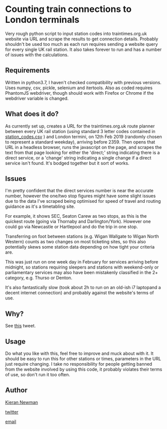 # Counting train connections to London terminals

Very rough python script to input station codes into traintimes.org.uk website via URL and scrape the results to get connection details.
Probably shouldn't be used too much as each run requires sending a website query for every single UK rail station.
It also takes forever to run and has a number of issues with the calculations.

## Requirements

Written in python3.7, I haven't checked compatibility with previous versions.
Uses numpy, csv, pickle, selenium and itertools. Also as coded requires PhantomJS webdriver, though should work with Firefox or Chrome if the webdriver variable is changed.

## What does it do?

As currently set up, creates a URL for the traintimes.org.uk route planner between every UK rail station (using standard 3 letter codes contained in [station_codes.csv](station_codes.csv) ) and London termini, on 12th Feb 2019 (randomly chosen to represent a standard weekday), arriving before 2359. Then opens that URL in a headless browser, runs the javascript on the page, and scrapes the text from that page looking for either the 'direct;' string indicating there is a direct service, or a 'change</a>' string indicating a single change if a direct service isn't found. It's bodged together but it sort of works.

## Issues
I'm pretty confident that the direct services number is near the accurate number, however the one/two stop figures might have some slight issues due to the data I've scraped being optimised for speed of travel and routing guidance as it's a timetabling site.

For example, it shows SEC, Seaton Carew as two stops, as this is the quickest route (going via Thornaby and Darlington/York). However one could go via Newcastle or Hartlepool and do the trip in one stop.

Transferring on foot between stations (e.g. Wigan Wallgate to Wigan North Western) counts as two changes on most ticketing sites, so this also potentially skews some station data depending on how tight your criteria are.

This was just run on one week day in February for services arriving before midnight, so stations requiring sleepers and stations with weekend-only or parliamentary services may also have been mistakenly classified in the 2+ category, e.g. Thurso or Denton.

It's also fantastically slow (took about 2h to run on an old-ish i7 laptopand a decent internet connection) and probably against the website's terms of use.

## Why?

See [this](https://twitter.com/undertheraedar/status/1081979354958172160) tweet.

## Usage

Do what you like with this, feel free to improve and muck about with it. It should be easy to run this for other stations or times, parameters in the URL just require changing. I take no responsibility for people getting banned from the website involved by using this code, it probably violates their terms of use, so don't run it too often.

## Author

[Kieran Newman](https://github.com/mm14kwn)

[twitter](https://twitter.com/KW_Newman)

[email](mailto:newman.kieranw@gmail.com)